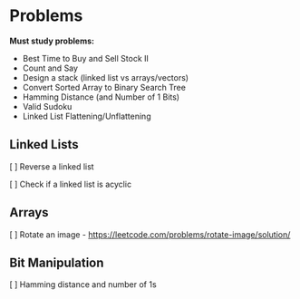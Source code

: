 # Problems

**Must study problems:**

- Best Time to Buy and Sell Stock II
- Count and Say
- Design a stack (linked list vs arrays/vectors)
- Convert Sorted Array to Binary Search Tree
- Hamming Distance (and Number of 1 Bits)
- Valid Sudoku 
- Linked List Flattening/Unflattening
 
 ## Linked Lists
 
 [ ] Reverse a linked list
 
 [ ] Check if a linked list is acyclic
 
 ## Arrays
 
 [ ] Rotate an image - https://leetcode.com/problems/rotate-image/solution/
 
 ## Bit Manipulation
 
 [ ] Hamming distance and number of 1s
 
